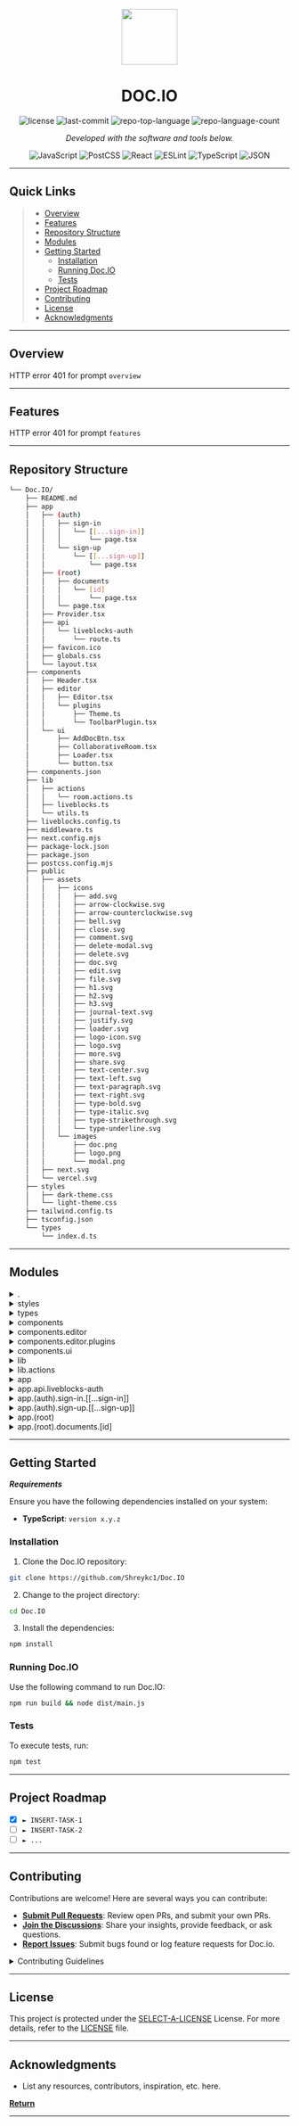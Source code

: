 <p align="center">
  <img src="https://github.com/Shreykc1/Doc.IO/blob/main/public/assets/icons/logo.svg" width="100" />
</p>
<p align="center">
    <h1 align="center">DOC.IO</h1>
</p>

<p align="center">
	<img src="https://img.shields.io/github/license/Shreykc1/Doc.IO?style=flat&color=0080ff" alt="license">
	<img src="https://img.shields.io/github/last-commit/Shreykc1/Doc.IO?style=flat&logo=git&logoColor=white&color=0080ff" alt="last-commit">
	<img src="https://img.shields.io/github/languages/top/Shreykc1/Doc.IO?style=flat&color=0080ff" alt="repo-top-language">
	<img src="https://img.shields.io/github/languages/count/Shreykc1/Doc.IO?style=flat&color=0080ff" alt="repo-language-count">
<p>
<p align="center">
		<em>Developed with the software and tools below.</em>
</p>
<p align="center">
	<img src="https://img.shields.io/badge/JavaScript-F7DF1E.svg?style=flat&logo=JavaScript&logoColor=black" alt="JavaScript">
	<img src="https://img.shields.io/badge/PostCSS-DD3A0A.svg?style=flat&logo=PostCSS&logoColor=white" alt="PostCSS">
	<img src="https://img.shields.io/badge/React-61DAFB.svg?style=flat&logo=React&logoColor=black" alt="React">
	<img src="https://img.shields.io/badge/ESLint-4B32C3.svg?style=flat&logo=ESLint&logoColor=white" alt="ESLint">
	<img src="https://img.shields.io/badge/TypeScript-3178C6.svg?style=flat&logo=TypeScript&logoColor=white" alt="TypeScript">
	<img src="https://img.shields.io/badge/JSON-000000.svg?style=flat&logo=JSON&logoColor=white" alt="JSON">
</p>
<hr>

##  Quick Links

> - [ Overview](#-overview)
> - [ Features](#-features)
> - [ Repository Structure](#-repository-structure)
> - [ Modules](#-modules)
> - [ Getting Started](#-getting-started)
>   - [ Installation](#-installation)
>   - [ Running Doc.IO](#-running-Doc.IO)
>   - [ Tests](#-tests)
> - [ Project Roadmap](#-project-roadmap)
> - [ Contributing](#-contributing)
> - [ License](#-license)
> - [ Acknowledgments](#-acknowledgments)

---

##  Overview

HTTP error 401 for prompt `overview`

---

##  Features

HTTP error 401 for prompt `features`

---

##  Repository Structure

```sh
└── Doc.IO/
    ├── README.md
    ├── app
    │   ├── (auth)
    │   │   ├── sign-in
    │   │   │   └── [[...sign-in]]
    │   │   │       └── page.tsx
    │   │   └── sign-up
    │   │       └── [[...sign-up]]
    │   │           └── page.tsx
    │   ├── (root)
    │   │   ├── documents
    │   │   │   └── [id]
    │   │   │       └── page.tsx
    │   │   └── page.tsx
    │   ├── Provider.tsx
    │   ├── api
    │   │   └── liveblocks-auth
    │   │       └── route.ts
    │   ├── favicon.ico
    │   ├── globals.css
    │   └── layout.tsx
    ├── components
    │   ├── Header.tsx
    │   ├── editor
    │   │   ├── Editor.tsx
    │   │   └── plugins
    │   │       ├── Theme.ts
    │   │       └── ToolbarPlugin.tsx
    │   └── ui
    │       ├── AddDocBtn.tsx
    │       ├── CollaborativeRoom.tsx
    │       ├── Loader.tsx
    │       └── button.tsx
    ├── components.json
    ├── lib
    │   ├── actions
    │   │   └── room.actions.ts
    │   ├── liveblocks.ts
    │   └── utils.ts
    ├── liveblocks.config.ts
    ├── middleware.ts
    ├── next.config.mjs
    ├── package-lock.json
    ├── package.json
    ├── postcss.config.mjs
    ├── public
    │   ├── assets
    │   │   ├── icons
    │   │   │   ├── add.svg
    │   │   │   ├── arrow-clockwise.svg
    │   │   │   ├── arrow-counterclockwise.svg
    │   │   │   ├── bell.svg
    │   │   │   ├── close.svg
    │   │   │   ├── comment.svg
    │   │   │   ├── delete-modal.svg
    │   │   │   ├── delete.svg
    │   │   │   ├── doc.svg
    │   │   │   ├── edit.svg
    │   │   │   ├── file.svg
    │   │   │   ├── h1.svg
    │   │   │   ├── h2.svg
    │   │   │   ├── h3.svg
    │   │   │   ├── journal-text.svg
    │   │   │   ├── justify.svg
    │   │   │   ├── loader.svg
    │   │   │   ├── logo-icon.svg
    │   │   │   ├── logo.svg
    │   │   │   ├── more.svg
    │   │   │   ├── share.svg
    │   │   │   ├── text-center.svg
    │   │   │   ├── text-left.svg
    │   │   │   ├── text-paragraph.svg
    │   │   │   ├── text-right.svg
    │   │   │   ├── type-bold.svg
    │   │   │   ├── type-italic.svg
    │   │   │   ├── type-strikethrough.svg
    │   │   │   └── type-underline.svg
    │   │   └── images
    │   │       ├── doc.png
    │   │       ├── logo.png
    │   │       └── modal.png
    │   ├── next.svg
    │   └── vercel.svg
    ├── styles
    │   ├── dark-theme.css
    │   └── light-theme.css
    ├── tailwind.config.ts
    ├── tsconfig.json
    └── types
        └── index.d.ts
```

---

##  Modules

<details closed><summary>.</summary>

| File                                                                                        | Summary                                          |
| ---                                                                                         | ---                                              |
| [middleware.ts](https://github.com/Shreykc1/Doc.IO/blob/master/middleware.ts)               | HTTP error 401 for prompt `middleware.ts`        |
| [postcss.config.mjs](https://github.com/Shreykc1/Doc.IO/blob/master/postcss.config.mjs)     | HTTP error 401 for prompt `postcss.config.mjs`   |
| [tailwind.config.ts](https://github.com/Shreykc1/Doc.IO/blob/master/tailwind.config.ts)     | HTTP error 401 for prompt `tailwind.config.ts`   |
| [components.json](https://github.com/Shreykc1/Doc.IO/blob/master/components.json)           | HTTP error 401 for prompt `components.json`      |
| [tsconfig.json](https://github.com/Shreykc1/Doc.IO/blob/master/tsconfig.json)               | HTTP error 401 for prompt `tsconfig.json`        |
| [package.json](https://github.com/Shreykc1/Doc.IO/blob/master/package.json)                 | HTTP error 401 for prompt `package.json`         |
| [next.config.mjs](https://github.com/Shreykc1/Doc.IO/blob/master/next.config.mjs)           | HTTP error 401 for prompt `next.config.mjs`      |
| [package-lock.json](https://github.com/Shreykc1/Doc.IO/blob/master/package-lock.json)       | HTTP error 401 for prompt `package-lock.json`    |
| [liveblocks.config.ts](https://github.com/Shreykc1/Doc.IO/blob/master/liveblocks.config.ts) | HTTP error 401 for prompt `liveblocks.config.ts` |

</details>

<details closed><summary>styles</summary>

| File                                                                                     | Summary                                            |
| ---                                                                                      | ---                                                |
| [light-theme.css](https://github.com/Shreykc1/Doc.IO/blob/master/styles/light-theme.css) | HTTP error 401 for prompt `styles/light-theme.css` |
| [dark-theme.css](https://github.com/Shreykc1/Doc.IO/blob/master/styles/dark-theme.css)   | HTTP error 401 for prompt `styles/dark-theme.css`  |

</details>

<details closed><summary>types</summary>

| File                                                                          | Summary                                      |
| ---                                                                           | ---                                          |
| [index.d.ts](https://github.com/Shreykc1/Doc.IO/blob/master/types/index.d.ts) | HTTP error 401 for prompt `types/index.d.ts` |

</details>

<details closed><summary>components</summary>

| File                                                                               | Summary                                           |
| ---                                                                                | ---                                               |
| [Header.tsx](https://github.com/Shreykc1/Doc.IO/blob/master/components/Header.tsx) | HTTP error 401 for prompt `components/Header.tsx` |

</details>

<details closed><summary>components.editor</summary>

| File                                                                                      | Summary                                                  |
| ---                                                                                       | ---                                                      |
| [Editor.tsx](https://github.com/Shreykc1/Doc.IO/blob/master/components/editor/Editor.tsx) | HTTP error 401 for prompt `components/editor/Editor.tsx` |

</details>

<details closed><summary>components.editor.plugins</summary>

| File                                                                                                            | Summary                                                                 |
| ---                                                                                                             | ---                                                                     |
| [ToolbarPlugin.tsx](https://github.com/Shreykc1/Doc.IO/blob/master/components/editor/plugins/ToolbarPlugin.tsx) | HTTP error 401 for prompt `components/editor/plugins/ToolbarPlugin.tsx` |
| [Theme.ts](https://github.com/Shreykc1/Doc.IO/blob/master/components/editor/plugins/Theme.ts)                   | HTTP error 401 for prompt `components/editor/plugins/Theme.ts`          |

</details>

<details closed><summary>components.ui</summary>

| File                                                                                                        | Summary                                                         |
| ---                                                                                                         | ---                                                             |
| [Loader.tsx](https://github.com/Shreykc1/Doc.IO/blob/master/components/ui/Loader.tsx)                       | HTTP error 401 for prompt `components/ui/Loader.tsx`            |
| [AddDocBtn.tsx](https://github.com/Shreykc1/Doc.IO/blob/master/components/ui/AddDocBtn.tsx)                 | HTTP error 401 for prompt `components/ui/AddDocBtn.tsx`         |
| [button.tsx](https://github.com/Shreykc1/Doc.IO/blob/master/components/ui/button.tsx)                       | HTTP error 401 for prompt `components/ui/button.tsx`            |
| [CollaborativeRoom.tsx](https://github.com/Shreykc1/Doc.IO/blob/master/components/ui/CollaborativeRoom.tsx) | HTTP error 401 for prompt `components/ui/CollaborativeRoom.tsx` |

</details>

<details closed><summary>lib</summary>

| File                                                                              | Summary                                       |
| ---                                                                               | ---                                           |
| [utils.ts](https://github.com/Shreykc1/Doc.IO/blob/master/lib/utils.ts)           | HTTP error 401 for prompt `lib/utils.ts`      |
| [liveblocks.ts](https://github.com/Shreykc1/Doc.IO/blob/master/lib/liveblocks.ts) | HTTP error 401 for prompt `lib/liveblocks.ts` |

</details>

<details closed><summary>lib.actions</summary>

| File                                                                                          | Summary                                                 |
| ---                                                                                           | ---                                                     |
| [room.actions.ts](https://github.com/Shreykc1/Doc.IO/blob/master/lib/actions/room.actions.ts) | HTTP error 401 for prompt `lib/actions/room.actions.ts` |

</details>

<details closed><summary>app</summary>

| File                                                                            | Summary                                      |
| ---                                                                             | ---                                          |
| [Provider.tsx](https://github.com/Shreykc1/Doc.IO/blob/master/app/Provider.tsx) | HTTP error 401 for prompt `app/Provider.tsx` |
| [globals.css](https://github.com/Shreykc1/Doc.IO/blob/master/app/globals.css)   | HTTP error 401 for prompt `app/globals.css`  |
| [layout.tsx](https://github.com/Shreykc1/Doc.IO/blob/master/app/layout.tsx)     | HTTP error 401 for prompt `app/layout.tsx`   |

</details>

<details closed><summary>app.api.liveblocks-auth</summary>

| File                                                                                        | Summary                                                      |
| ---                                                                                         | ---                                                          |
| [route.ts](https://github.com/Shreykc1/Doc.IO/blob/master/app/api/liveblocks-auth/route.ts) | HTTP error 401 for prompt `app/api/liveblocks-auth/route.ts` |

</details>

<details closed><summary>app.(auth).sign-in.[[...sign-in]]</summary>

| File                                                                                                  | Summary                                                                |
| ---                                                                                                   | ---                                                                    |
| [page.tsx](https://github.com/Shreykc1/Doc.IO/blob/master/app/(auth)/sign-in/[[...sign-in]]/page.tsx) | HTTP error 401 for prompt `app/(auth)/sign-in/[[...sign-in]]/page.tsx` |

</details>

<details closed><summary>app.(auth).sign-up.[[...sign-up]]</summary>

| File                                                                                                  | Summary                                                                |
| ---                                                                                                   | ---                                                                    |
| [page.tsx](https://github.com/Shreykc1/Doc.IO/blob/master/app/(auth)/sign-up/[[...sign-up]]/page.tsx) | HTTP error 401 for prompt `app/(auth)/sign-up/[[...sign-up]]/page.tsx` |

</details>

<details closed><summary>app.(root)</summary>

| File                                                                           | Summary                                         |
| ---                                                                            | ---                                             |
| [page.tsx](https://github.com/Shreykc1/Doc.IO/blob/master/app/(root)/page.tsx) | HTTP error 401 for prompt `app/(root)/page.tsx` |

</details>

<details closed><summary>app.(root).documents.[id]</summary>

| File                                                                                          | Summary                                                        |
| ---                                                                                           | ---                                                            |
| [page.tsx](https://github.com/Shreykc1/Doc.IO/blob/master/app/(root)/documents/[id]/page.tsx) | HTTP error 401 for prompt `app/(root)/documents/[id]/page.tsx` |

</details>

---

##  Getting Started

***Requirements***

Ensure you have the following dependencies installed on your system:

* **TypeScript**: `version x.y.z`

###  Installation

1. Clone the Doc.IO repository:

```sh
git clone https://github.com/Shreykc1/Doc.IO
```

2. Change to the project directory:

```sh
cd Doc.IO
```

3. Install the dependencies:

```sh
npm install
```

###  Running Doc.IO

Use the following command to run Doc.IO:

```sh
npm run build && node dist/main.js
```

###  Tests

To execute tests, run:

```sh
npm test
```

---

##  Project Roadmap

- [X] `► INSERT-TASK-1`
- [ ] `► INSERT-TASK-2`
- [ ] `► ...`

---

##  Contributing

Contributions are welcome! Here are several ways you can contribute:

- **[Submit Pull Requests](https://github.com/Shreykc1/Doc.IO/blob/main/CONTRIBUTING.md)**: Review open PRs, and submit your own PRs.
- **[Join the Discussions](https://github.com/Shreykc1/Doc.IO/discussions)**: Share your insights, provide feedback, or ask questions.
- **[Report Issues](https://github.com/Shreykc1/Doc.IO/issues)**: Submit bugs found or log feature requests for Doc.io.

<details closed>
    <summary>Contributing Guidelines</summary>

1. **Fork the Repository**: Start by forking the project repository to your GitHub account.
2. **Clone Locally**: Clone the forked repository to your local machine using a Git client.
   ```sh
   git clone https://github.com/Shreykc1/Doc.IO
   ```
3. **Create a New Branch**: Always work on a new branch, giving it a descriptive name.
   ```sh
   git checkout -b new-feature-x
   ```
4. **Make Your Changes**: Develop and test your changes locally.
5. **Commit Your Changes**: Commit with a clear message describing your updates.
   ```sh
   git commit -m 'Implemented new feature x.'
   ```
6. **Push to GitHub**: Push the changes to your forked repository.
   ```sh
   git push origin new-feature-x
   ```
7. **Submit a Pull Request**: Create a PR against the original project repository. Clearly describe the changes and their motivations.

Once your PR is reviewed and approved, it will be merged into the main branch.

</details>

---

##  License

This project is protected under the [SELECT-A-LICENSE](https://choosealicense.com/licenses) License. For more details, refer to the [LICENSE](https://choosealicense.com/licenses/) file.

---

##  Acknowledgments

- List any resources, contributors, inspiration, etc. here.

[**Return**](#-quick-links)

---
